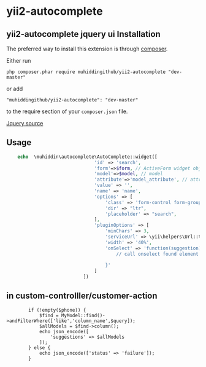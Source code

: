# yii2-autocomplete
yii2-autocomplete jquery ui
Installation
------------

The preferred way to install this extension is through [composer](http://getcomposer.org/download/).

Either run

```
php composer.phar require muhiddingithub/yii2-autocomplete "dev-master"
```

or add

```
"muhiddingithub/yii2-autocomplete": "dev-master"
```

to the require section of your `composer.json` file.

[Jquery source](https://jqueryui.com/autocomplete/)

Usage
-----


```php 
    echo  \muhiddin\autocomplete\AutoComplete::widget([
                                'id' => 'search',
                                'form'=>$form, // ActiveForm widget object
                                'model'=>$model, // model
                                'attribute'=>'model_attribute', // attribute of model
                                'value' => '',
                                'name' => 'name',
                                'options' => [
                                    'class' => 'form-control form-group-margin',
                                    'dir' => "ltr",
                                    'placeholder' => "search",
                                ],
                                'pluginOptions' => [
                                    'minChars' => 3,
                                    'serviceUrl' => \yii\helpers\Url::toRoute(['custom-controlller/customer-action']),
                                    'width' => '40%',
                                    'onSelect' => 'function(suggestion){
                                        // call onselect found element function
                                    
                                    }'
                                ]
                            ])
```
  
in custom-controlller/customer-action
-----
```$query = Yii::$app->request->get('query');
        if (!empty($phone)) {
            $find = MyModel::find()->andFilterWhere(['like','column_name',$query]);
            $allModels = $find->column();
            echo json_encode([
                'suggestions' => $allModels
            ]);
        } else {
            echo json_encode(['status' => 'failure']);
        }
```

